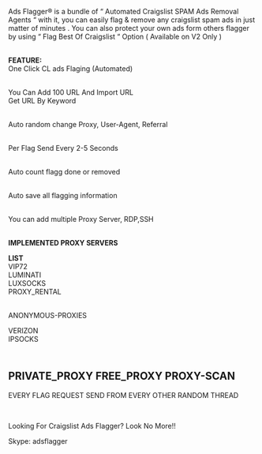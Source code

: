 Ads Flagger® is a bundle of “ Automated Craigslist SPAM Ads Removal Agents “ with it, you can easily flag & remove any craigslist spam ads in just matter of minutes .
You can also protect your own ads form others flagger by using “ Flag Best Of Craigslist “ Option ( Available on V2 Only )


<br>
<b>FEATURE:</b>


<br>
One Click CL ads Flaging (Automated)

<br>You Can Add 100 URL And Import URL
<br>Get URL By Keyword

<br>Auto random change Proxy, User-Agent, Referral

<br>Per Flag Send Every 2-5 Seconds

<br>Auto count flagg done or removed

<br>Auto save all flagging information

<br>You can add multiple Proxy Server, RDP,SSH


<br>
<b>IMPLEMENTED PROXY SERVERS

 LIST</b>
<br>
VIP72
<br>
LUMINATI
<br>
LUXSOCKS
<br>
PROXY_RENTAL

<br>ANONYMOUS-PROXIES

VERIZON
<br>
IPSOCKS

<br>PRIVATE_PROXY
FREE_PROXY
PROXY-SCAN 
<br>
--------------------------------------------------------------------------------------------------


EVERY FLAG REQUEST SEND FROM EVERY OTHER RANDOM THREAD

<br>

Looking For Craigslist Ads Flagger? Look No More!!<br>



Skype: adsflagger
